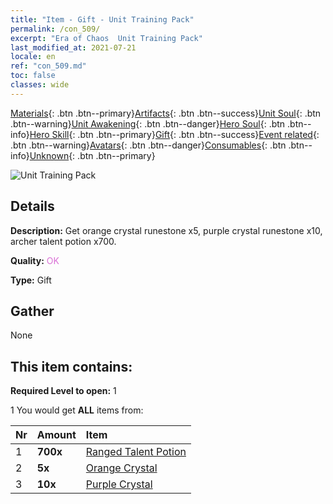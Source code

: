 ```yaml
---
title: "Item - Gift - Unit Training Pack"
permalink: /con_509/
excerpt: "Era of Chaos  Unit Training Pack"
last_modified_at: 2021-07-21
locale: en
ref: "con_509.md"
toc: false
classes: wide
---
```

 [Materials](/Items/){: .btn .btn--primary}[Artifacts](/Items/Artifacts/){: .btn .btn--success}[Unit Soul](/Items/UnitSoul/){: .btn .btn--warning}[Unit Awakening](/Items/UnitAwakening/){: .btn .btn--danger}[Hero Soul](/Items/HeroSoul/){: .btn .btn--info}[Hero Skill](/Items/HeroSkill/){: .btn .btn--primary}[Gift](/Items/Gift/){: .btn .btn--success}[Event related](/Items/Events/){: .btn .btn--warning}[Avatars](/Items/Avatars/){: .btn .btn--danger}[Consumables](/Items/Consumables/){: .btn .btn--info}[Unknown](/Items/Unknown/){: .btn .btn--primary}

 ![Unit Training Pack](/images/t/i_907128.png)

## Details
 **Description:** Get orange crystal runestone x5, purple crystal runestone x10, archer talent potion x700.

 **Quality:** <span style="color: #DA70D6">OK</span>

 **Type:** Gift

## Gather

  None

## This item contains:

 **Required Level to open:** 1

 1 You would get **ALL** items  from:

  | Nr | Amount |     Item    |
  |:---|:-------|:------------|
  | 1 |  **700x** | [Ranged Talent Potion](/Items/con_789/) |  | 
  | 2 |  **5x** | [Orange Crystal](/Items/con_730/) |  | 
  | 3 |  **10x** | [Purple Crystal](/Items/con_720/) |  | 
